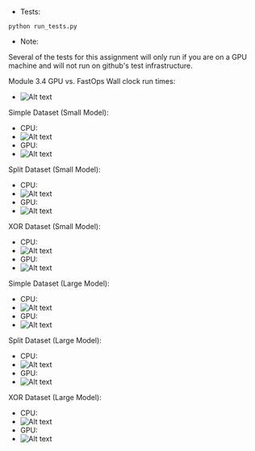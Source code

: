 
* Tests:

```
python run_tests.py
```

* Note:

Several of the tests for this assignment will only run if you are on a GPU machine and will not
run on github's test infrastructure. 


Module 3.4 GPU vs. FastOps Wall clock run times:
* ![Alt text](/3_4_runtimes.jpg?raw=true "3.4 Runtimes")

Simple Dataset (Small Model):
* CPU:
* ![Alt text](/CPU_Simple.jpg?raw=true "Simple")
* GPU:
* ![Alt text](/GPU_Simple.jpg?raw=true "Simple")

Split Dataset (Small Model):
* CPU:
* ![Alt text](/CPU_Split.jpg?raw=true "Split")
* GPU:
* ![Alt text](/GPU_Split.jpg?raw=true "Split")

XOR Dataset (Small Model):
* CPU:
* ![Alt text](/CPU_xor.jpg?raw=true "XOR")
* GPU:
* ![Alt text](/GPU_xor.jpg?raw=true "XOR")


Simple Dataset (Large Model):
* CPU:
* ![Alt text](/CPU_large_Simple.jpg?raw=true "Simple")
* GPU:
* ![Alt text](/GPU_large_Simple.jpg?raw=true "Simple")

Split Dataset (Large Model):
* CPU:
* ![Alt text](/CPU_large_Split.jpg?raw=true "Split")
* GPU:
* ![Alt text](/GPU_large_Split.jpg?raw=true "Split")

XOR Dataset (Large Model):
* CPU:
* ![Alt text](/CPU_large_xor.jpg?raw=true "XOR")
* GPU:
* ![Alt text](/GPU_large_xor.jpg?raw=true "XOR")


